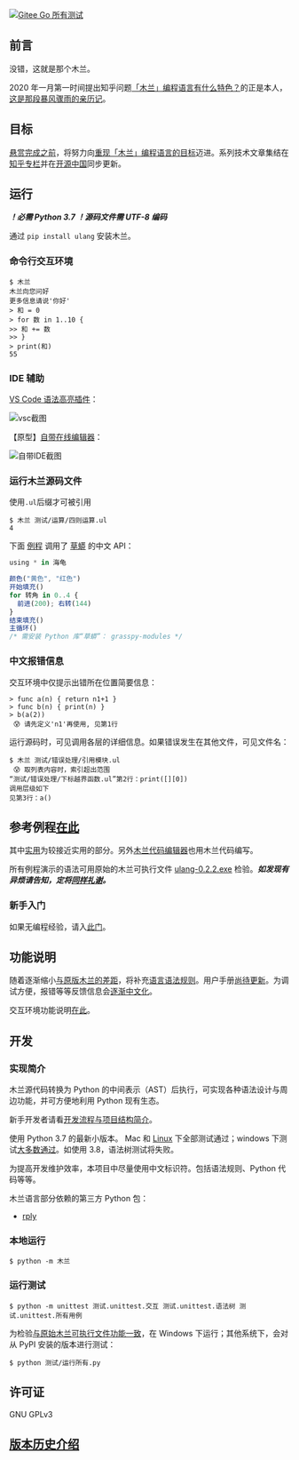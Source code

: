 [![Gitee Go 所有测试](https://gitee.com/MulanRevive/mulan-rework/badge/giteego.svg?name=所有测试&id=13267)](https://gitee.com/MulanRevive/dashboard/projects/MulanRevive/mulan-rework/gitee_go/13267?branch=master)

## 前言

没错，这就是那个木兰。

2020 年一月第一时间提出知乎问题[「木兰」编程语言有什么特色？](https://www.zhihu.com/question/366509495)的正是本人，[这是那段暴风骤雨的亲历记](https://zhuanlan.zhihu.com/p/265091649)。

## 目标

[悬赏完成之前](https://zhuanlan.zhihu.com/p/224600854)，将努力向[重现「木兰」编程语言的目标](https://gitee.com/MulanRevive/bounty/blob/master/%E5%A4%8D%E7%8E%B0%E6%96%87%E6%A1%A3/README.md)迈进。系列技术文章集结在[知乎专栏](https://zhuanlan.zhihu.com/ulang)并在[开源中国](https://www.oschina.net/p/mulan-rework)同步更新。

## 运行

***！必需 Python 3.7 ！源码文件需 UTF-8 编码***

通过 `pip install ulang` 安装木兰。

### 命令行交互环境

```
$ 木兰
木兰向您问好
更多信息请说'你好'
> 和 = 0
> for 数 in 1..10 {
>> 和 += 数
>> }
> print(和)
55
```

### IDE 辅助

[VS Code 语法高亮插件](https://marketplace.visualstudio.com/items?itemName=CodeInChinese.ulang)：

![vsc截图](https://gitee.com/MulanRevive/bounty/raw/master/%E8%BF%9B%E5%B1%95%E5%B0%8F%E7%BB%93/%E6%88%AA%E5%9B%BE/2021-01-20_%E4%B8%80%E5%B2%81.png)

【原型】[自带在线编辑器](https://gitee.com/MulanRevive/mulan-rework/tree/master/编辑器)：

![自带IDE截图](https://gitee.com/MulanRevive/bounty/raw/master/%E8%BF%9B%E5%B1%95%E5%B0%8F%E7%BB%93/%E6%88%AA%E5%9B%BE/2021-01-20_%E5%9C%A8%E7%BA%BF.png)

### 运行木兰源码文件

使用`.ul`后缀才可被引用
```
$ 木兰 测试/运算/四则运算.ul
4
```

下面 [例程](https://gitee.com/MulanRevive/mulan-rework/tree/master/测试/手工测试/草蟒_海龟.ul) 调用了 [草蟒](https://www.oschina.net/p/grasspy) 的中文 API：
```javascript
using * in 海龟

颜色("黄色", "红色")
开始填充()
for 转角 in 0..4 {
  前进(200); 右转(144)
}
结束填充()
主循环()
/* 需安装 Python 库“草蟒”： grasspy-modules */
```

### 中文报错信息

交互环境中仅提示出错所在位置简要信息：
```
> func a(n) { return n1+1 }
> func b(n) { print(n) }
> b(a(2))
 😰 请先定义'n1'再使用, 见第1行
```
运行源码时，可见调用各层的详细信息。如果错误发生在其他文件，可见文件名：
```
$ 木兰 测试/错误处理/引用模块.ul
 😰 取列表内容时，索引超出范围
“测试/错误处理/下标越界函数.ul”第2行：print([][0])
调用层级如下
见第3行：a()
```

## 参考例程[在此](https://gitee.com/MulanRevive/mulan-rework/tree/master/测试)

其中[实用](https://gitee.com/MulanRevive/mulan-rework/tree/master/测试/实用)为较接近实用的部分。另外[木兰代码编辑器](https://gitee.com/MulanRevive/mulan-rework/tree/master/编辑器)也用木兰代码编写。

所有例程演示的语法可用原始的木兰可执行文件 [ulang-0.2.2.exe](https://gitee.com/MulanRevive/bounty/tree/master/%E5%8E%9F%E5%A7%8B%E8%B5%84%E6%96%99/%E5%8F%AF%E6%89%A7%E8%A1%8C%E6%96%87%E4%BB%B6) 检验。***如发现有异烦请告知，定将[同样礼谢](https://gitee.com/MulanRevive/bounty)。***

### 新手入门

如果无编程经验，请入[此门](https://gitee.com/MulanRevive/mulan-rework/tree/master/文档/用户手册/编程新手/1猜数字.md)。

## 功能说明

随着逐渐缩小[与原版木兰的差距](https://gitee.com/MulanRevive/mulan-rework/issues/I1SEU5)，将补充[语言语法规则](文档/语法说明.md)。用户手册[尚待更新](https://gitee.com/MulanRevive/mulan-rework/issues/I1U36D)。为调试方便，报错等等反馈信息会[逐渐中文化](https://zhuanlan.zhihu.com/p/148065426)。

交互环境功能说明[在此](https://gitee.com/MulanRevive/mulan-rework/tree/master/文档/功能/交互环境.md)。

## 开发

### 实现简介

木兰源代码转换为 Python 的中间表示（AST）后执行，可实现各种语法设计与周边功能，并可方便地利用 Python 现有生态。

新手开发者请看[开发流程与项目结构简介](文档/开发上手.md)。

使用 Python 3.7 的最新小版本。 Mac 和 [Linux](https://gitee.com/MulanRevive/mulan-rework/issues/I1U9O3) 下全部测试通过；windows 下测试[大多数通过](https://gitee.com/MulanRevive/mulan-rework/issues/I1U2HP)。如使用 3.8，语法树测试将失败。

为提高开发维护效率，本项目中尽量使用中文标识符。包括语法规则、Python 代码等等。

木兰语言部分依赖的第三方 Python 包：
- [rply](https://pypi.org/project/rply/)

### 本地运行

```
$ python -m 木兰
```

### 运行测试

```
$ python -m unittest 测试.unittest.交互 测试.unittest.语法树 测试.unittest.所有用例
```
为检验[与原始木兰可执行文件功能一致](https://zhuanlan.zhihu.com/p/230155471)，在 Windows 下运行；其他系统下，会对从 PyPI 安装的版本进行测试：
```
$ python 测试/运行所有.py
```
## 许可证

GNU GPLv3

## [版本历史介绍](CHANGELOG.md)